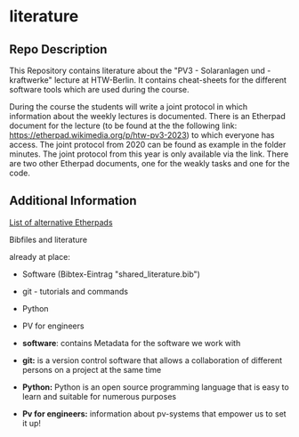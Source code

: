 # literature

## Repo Description
This Repository contains literature about the "PV3 - Solaranlagen und -kraftwerke" lecture at HTW-Berlin.
It contains cheat-sheets for the different software tools which are used during the course.  
  
During the course the students will write a joint protocol in which information about the weekly lectures is documented. There is an Etherpad document for the lecture (to be found at the the following link: https://etherpad.wikimedia.org/p/htw-pv3-2023) to which everyone has access. The joint protocol from 2020 can be found as example in the folder minutes. The joint protocol from this year is only available via the link. There are two other Etherpad documents, one for the weakly tasks and one for the code.

## Additional Information
[List of alternative Etherpads](https://github.com/ether/etherpad-lite/wiki/Sites-that-run-Etherpad-Lite)

Bibfiles and literature

already at place:
  - Software (Bibtex-Eintrag "shared_literature.bib")
  - git - tutorials and commands
  - Python
  - PV for engineers

- **software**: contains Metadata for the software we work with
- **git:**  is a version control software that allows a collaboration of different persons on a project at the same time
- **Python:** Python is an open source programming language that is easy to learn and suitable for numerous purposes
- **Pv for engineers:** information about pv-systems that empower us to set it up!

